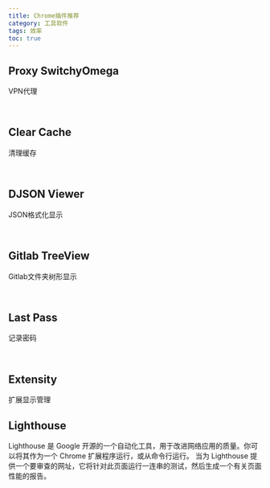 ```yaml
---
title: Chrome插件推荐
category: 工具软件
tags: 效率
toc: true
---
```


## **Proxy SwitchyOmega**

VPN代理

<br/>

## **Clear Cache**

清理缓存

<br/>

## **DJSON Viewer**

JSON格式化显示

<br/>

## **Gitlab TreeView**

Gitlab文件夹树形显示

<br/>

## **Last Pass**

记录密码

<br/>

## **Extensity**

扩展显示管理


## Lighthouse

Lighthouse 是 Google 开源的一个自动化工具，用于改进网络应用的质量。你可以将其作为一个 Chrome 扩展程序运行，或从命令行运行。 当为 Lighthouse 
提供一个要审查的网址，它将针对此页面运行一连串的测试，然后生成一个有关页面性能的报告。
